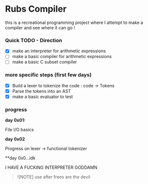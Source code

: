 # Rubs Compiler

this is a recreational programming project where I attempt to make a compiler and see where it can go !

### Quick TODO - Direction

- [x] make an interpreter for arithmetic expressions
- [ ] make a basic compiler for arithmetic expressions
- [ ] make a basic C subset compiler

### more specific steps (first few days)

- [x] Build a lexer to tokenize the code : code -> Tokens
- [x] Parse the tokens into an AST
- [x] make a basic evaluator to test

### progress

**day 0x01:**

File I/O basics

**day 0x02**

Progress on lexer -> functional tokenizer

**day 0x0...idk

I HAVE A FUCKING INTERPRETER GODDAMN

> ![NOTE]
> use after frees are the devil
